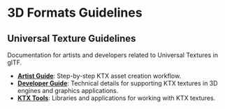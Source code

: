 # 3D Formats Guidelines

## Universal Texture Guidelines

Documentation for artists and developers related to Universal Textures in glTF.

- **[Artist Guide](./KTXArtistGuide.md)**: Step-by-step KTX asset creation workflow.
- **[Developer Guide](./KTXDeveloperGuide.md)**: Technical details for supporting KTX textures in 3D engines and graphics applications.
- **[KTX Tools](./KTXTools.md)**: Libraries and applications for working with KTX textures.
